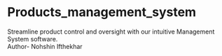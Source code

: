 # Products_management_system
Streamline product control and oversight with our intuitive Management System software.
<br>
Author- Nohshin Ifthekhar
